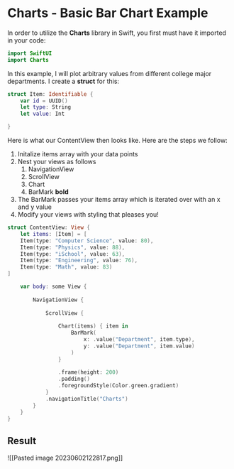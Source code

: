 # Charts - Basic Bar Chart Example
In order to utilize the **Charts** library in Swift, you first must have it imported in your code:
```swift
import SwiftUI
import Charts
```
In this example, I will plot arbitrary values from different college major departments. I create a **struct** for this:
```swift
struct Item: Identifiable {
    var id = UUID()
    let type: String
    let value: Int

}
```
Here is what our ContentView then looks like. Here are the steps we follow:
1. Initalize items array with your data points
2. Nest your views as follows
	1. NavigationView
	2. ScrollView
	3. Chart
	4. BarMark **bold**
3. The BarMark passes your items array which is iterated over with an x and y value
4. Modify your views with styling that pleases you!
```swift
struct ContentView: View {
	let items: [Item] = [
    Item(type: "Computer Science", value: 80),
    Item(type: "Physics", value: 88),
    Item(type: "iSchool", value: 63),
    Item(type: "Engineering", value: 76),
    Item(type: "Math", value: 83)
]

	var body: some View {
	
	    NavigationView {
	
	        ScrollView {
	
	            Chart(items) { item in
	                BarMark(
	                    x: .value("Department", item.type),
	                    y: .value("Department", item.value)
	                )
	            }
	
	            .frame(height: 200)
	            .padding()
	            .foregroundStyle(Color.green.gradient)
	        }
	        .navigationTitle("Charts")
	    }
    }
}

```
## Result
![[Pasted image 20230602122817.png]]